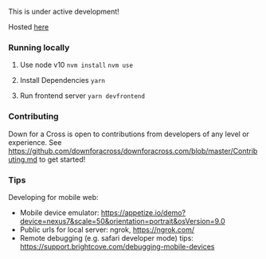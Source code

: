 This is under active development!

Hosted [here](http://www.downforacross.com)

### Running locally

1. Use node v10
   `nvm install`
   `nvm use`

2. Install Dependencies
   `yarn`

3. Run frontend server
   `yarn devfrontend`

### Contributing

Down for a Cross is open to contributions from developers of any level or experience.
See https://github.com/downforacross/downforacross.com/blob/master/Contributing.md to get started!

### Tips

Developing for mobile web:

- Mobile device emulator: https://appetize.io/demo?device=nexus7&scale=50&orientation=portrait&osVersion=9.0
- Public urls for local server: ngrok, https://ngrok.com/
- Remote debugging (e.g. safari developer mode) tips: https://support.brightcove.com/debugging-mobile-devices
